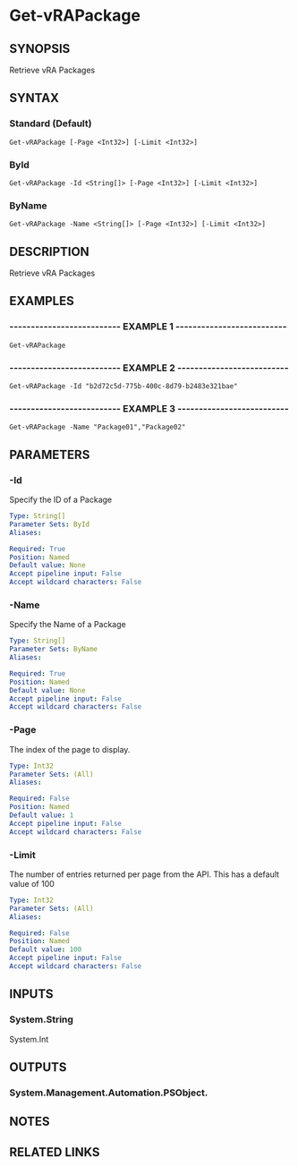 # Get-vRAPackage

## SYNOPSIS
Retrieve vRA Packages

## SYNTAX

### Standard (Default)
```
Get-vRAPackage [-Page <Int32>] [-Limit <Int32>]
```

### ById
```
Get-vRAPackage -Id <String[]> [-Page <Int32>] [-Limit <Int32>]
```

### ByName
```
Get-vRAPackage -Name <String[]> [-Page <Int32>] [-Limit <Int32>]
```

## DESCRIPTION
Retrieve vRA Packages

## EXAMPLES

### -------------------------- EXAMPLE 1 --------------------------
```
Get-vRAPackage
```

### -------------------------- EXAMPLE 2 --------------------------
```
Get-vRAPackage -Id "b2d72c5d-775b-400c-8d79-b2483e321bae"
```

### -------------------------- EXAMPLE 3 --------------------------
```
Get-vRAPackage -Name "Package01","Package02"
```

## PARAMETERS

### -Id
Specify the ID of a Package

```yaml
Type: String[]
Parameter Sets: ById
Aliases: 

Required: True
Position: Named
Default value: None
Accept pipeline input: False
Accept wildcard characters: False
```

### -Name
Specify the Name of a Package

```yaml
Type: String[]
Parameter Sets: ByName
Aliases: 

Required: True
Position: Named
Default value: None
Accept pipeline input: False
Accept wildcard characters: False
```

### -Page
The index of the page to display.

```yaml
Type: Int32
Parameter Sets: (All)
Aliases: 

Required: False
Position: Named
Default value: 1
Accept pipeline input: False
Accept wildcard characters: False
```

### -Limit
The number of entries returned per page from the API.
This has a default value of 100

```yaml
Type: Int32
Parameter Sets: (All)
Aliases: 

Required: False
Position: Named
Default value: 100
Accept pipeline input: False
Accept wildcard characters: False
```

## INPUTS

### System.String
System.Int

## OUTPUTS

### System.Management.Automation.PSObject.

## NOTES

## RELATED LINKS

